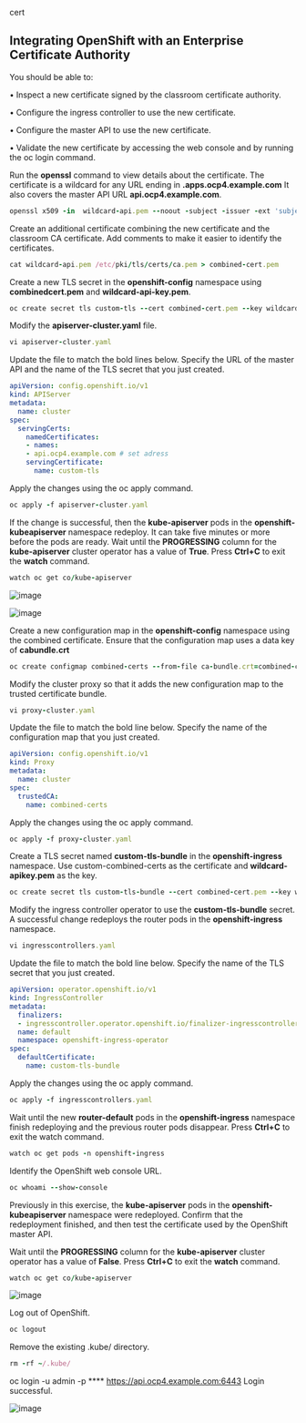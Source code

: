 cert

## Integrating OpenShift with an Enterprise Certificate Authority


You should be able to:

• Inspect a new certificate signed by the classroom certificate authority.

• Configure the ingress controller to use the new certificate.

• Configure the master API to use the new certificate.

• Validate the new certificate by accessing the web console and by running the oc login command.

Run the **openssl** command to view details about the certificate. The certificate is a wildcard for any URL ending in **.apps.ocp4.example.com** It also covers the master API URL **api.ocp4.example.com**.
```ruby
openssl x509 -in  wildcard-api.pem --noout -subject -issuer -ext 'subjectAltName'
```
Create an additional certificate combining the new certificate and the classroom CA certificate. Add comments to make it easier to identify the certificates.
```ruby
cat wildcard-api.pem /etc/pki/tls/certs/ca.pem > combined-cert.pem
```
Create a new TLS secret in the **openshift-config** namespace using **combinedcert.pem** and **wildcard-api-key.pem**.
```ruby
oc create secret tls custom-tls --cert combined-cert.pem --key wildcard-api-key.pem -n openshift-config
```
Modify the **apiserver-cluster.yaml** file.
```ruby
vi apiserver-cluster.yaml
```
Update the file to match the bold lines below. Specify the URL of the master API and the name of the TLS secret that you just created.
```yaml
apiVersion: config.openshift.io/v1
kind: APIServer
metadata:
  name: cluster
spec:
  servingCerts:
    namedCertificates:
    - names:
    - api.ocp4.example.com # set adress
    servingCertificate:
      name: custom-tls
```
Apply the changes using the oc apply command.
```ruby
oc apply -f apiserver-cluster.yaml
```
If the change is successful, then the **kube-apiserver** pods in the **openshift-kubeapiserver** namespace redeploy. It can take five minutes or more before the pods are ready. Wait until the **PROGRESSING** column for the **kube-apiserver** cluster operator has a value of **True**. Press **Ctrl+C** to exit the **watch** command.
```ruby
watch oc get co/kube-apiserver
```
![image](https://user-images.githubusercontent.com/3519706/91289612-3e561f00-e79b-11ea-80f3-6fe773a69109.png)


![image](https://user-images.githubusercontent.com/3519706/91288567-ce936480-e799-11ea-93d7-20eef213da3d.png)

Create a new configuration map in the **openshift-config** namespace using the combined certificate. Ensure that the configuration map uses a data key of **cabundle.crt**
```ruby
oc create configmap combined-certs --from-file ca-bundle.crt=combined-cert.pem -n openshift-config
```
Modify the cluster proxy so that it adds the new configuration map to the trusted certificate bundle.
```ruby
vi proxy-cluster.yaml
```
Update the file to match the bold line below. Specify the name of the configuration map that you just created.
```yaml
apiVersion: config.openshift.io/v1
kind: Proxy
metadata:
  name: cluster
spec:
  trustedCA:
    name: combined-certs
```
Apply the changes using the oc apply command.
```ruby
oc apply -f proxy-cluster.yaml
```
Create a TLS secret named **custom-tls-bundle** in the **openshift-ingress**
namespace. Use custom-combined-certs as the certificate and **wildcard-apikey.pem** as the key.
```ruby
oc create secret tls custom-tls-bundle --cert combined-cert.pem --key wildcard-api-key.pem -n openshift-ingress
```
Modify the ingress controller operator to use the **custom-tls-bundle** secret. A successful change redeploys the router pods in the **openshift-ingress** namespace.
```ruby
vi ingresscontrollers.yaml
```
Update the file to match the bold line below. Specify the name of the TLS secret that you just created.
```yaml
apiVersion: operator.openshift.io/v1
kind: IngressController
metadata:
  finalizers:
  - ingresscontroller.operator.openshift.io/finalizer-ingresscontroller
  name: default
  namespace: openshift-ingress-operator
spec:
  defaultCertificate:
    name: custom-tls-bundle
```
Apply the changes using the oc apply command.
```ruby
oc apply -f ingresscontrollers.yaml
```
Wait until the new **router-default** pods in the **openshift-ingress** namespace finish redeploying and the previous router pods disappear. Press **Ctrl+C** to exit the watch command.
```ruby
watch oc get pods -n openshift-ingress
```
Identify the OpenShift web console URL.
```ruby
oc whoami --show-console
```
Previously in this exercise, the **kube-apiserver** pods in the **openshift-kubeapiserver** namespace were redeployed. Confirm that the redeployment finished, and then test the certificate used by the OpenShift master API.

Wait until the **PROGRESSING** column for the **kube-apiserver** cluster operator has a value of **False**. Press **Ctrl+C** to exit the **watch** command.
```ruby
watch oc get co/kube-apiserver
```
![image](https://user-images.githubusercontent.com/3519706/91289565-30080300-e79b-11ea-8328-c83c8278ce34.png)

Log out of OpenShift.
```ruby
oc logout
```
Remove the existing .kube/ directory.
```ruby
rm -rf ~/.kube/
```
oc login -u admin -p **** https://api.ocp4.example.com:6443
Login successful.

![image](https://user-images.githubusercontent.com/3519706/91289905-9e4cc580-e79b-11ea-9176-8e599a024439.png)
